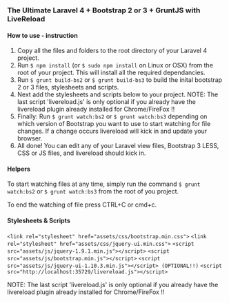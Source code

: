 ### The Ultimate Laravel 4 + Bootstrap 2 or 3 + GruntJS with LiveReload

#### How to use - instruction
1. Copy all the files and folders to the root directory of your Laravel 4 project.
2. Run `$ npm install` (or `$ sudo npm install` on Linux or OSX) from the root of your project. This will install all the required dependancies.
3. Run `$ grunt build-bs2` or `$ grunt build-bs3` to build the inital bootstrap 2 or 3 files, stylesheets and scripts.
3. Next add the stylesheets and scripts below to your project. NOTE: The last script 'livereload.js' is only optional if you already have the livereload plugin already installed for Chrome/FireFox !!
4. Finally: Run `$ grunt watch:bs2` or `$ grunt watch:bs3` depending on which version of Bootstrap you want to use to start watching for file changes. If a change occurs livereload will kick in and update your browser.
5. All done! You can edit any of your Laravel view files, Bootstrap 3 LESS, CSS or JS files, and livereload should kick in.

#### Helpers

To start watching files at any time, simply run the command `$ grunt watch:bs2` or `$ grunt watch:bs3` from the root of you project.

To end the watching of file press CTRL+C or cmd+c.


#### Stylesheets & Scripts
`<link rel="stylesheet" href="assets/css/bootstrap.min.css">`
`<link rel="stylesheet" href="assets/css/jquery-ui.min.css">`
`<script src="assets/js/jquery-1.9.1.min.js"></script>`
`<script src="assets/js/bootstrap.min.js"></script>`
`<script src="assets/js/jquery-ui-1.10.3.min.js"></script> (OPTIONAL!!)`
`<script src="http://localhost:35729/livereload.js"></script> `

NOTE: The last script 'livereload.js' is only optional if you already have the livereload plugin already installed for Chrome/FireFox !!